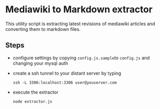 # Mediawiki to Markdown extractor

This utility script is extracting latest revisions of mediawiki articles and converting them to markdown files.

## Steps

* configure settings by copying `config.js.sample`to `config.js` and changing your mysql auth
* create a ssh tunnel to your distant server by typing

	`ssh -L 3306:localhost:3306 user@youserver.com`

* execute the extractor

	`node extractor.js`


